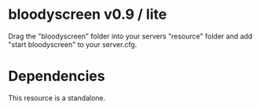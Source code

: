 # bloodyscreen v0.9 / lite

Drag the "bloodyscreen" folder into your servers "resource" folder and add "start bloodyscreen" to your server.cfg.

# Dependencies

This resource is a standalone.
